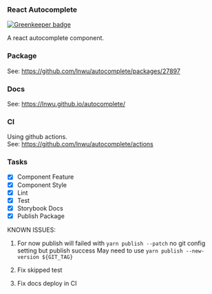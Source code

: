 ### React Autocomplete

[![Greenkeeper badge](https://badges.greenkeeper.io/lnwu/autocomplete.svg)](https://greenkeeper.io/)

A react autocomplete component.

### Package

See: https://github.com/lnwu/autocomplete/packages/27897

### Docs

See: https://lnwu.github.io/autocomplete/

### CI

Using github actions.  
See: https://github.com/lnwu/autocomplete/actions


### Tasks

- [x] Component Feature
- [x] Component Style
- [x] Lint
- [x] Test
- [x] Storybook Docs
- [x] Publish Package

KNOWN ISSUES:  
1. For now publish will failed with `yarn publish --patch` no git config setting but publish success May need to use `yarn publish --new-version ${GIT_TAG}`  

2. Fix skipped test  

3. Fix docs deploy in CI